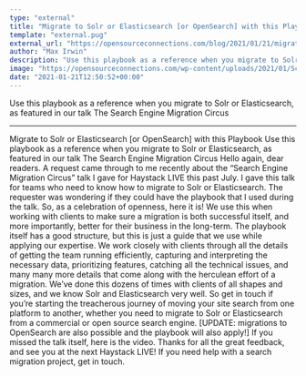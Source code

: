 ```yaml
---
type: "external"
title: "Migrate to Solr or Elasticsearch [or OpenSearch] with this Playbook"
template: "external.pug"
external_url: "https://opensourceconnections.com/blog/2021/01/21/migrate-to-solr-or-elasticsearch/"
author: "Max Irwin"
description: "Use this playbook as a reference when you migrate to Solr or Elasticsearch, as featured in our talk The Search Engine Migration Circus"
image: "https://opensourceconnections.com/wp-content/uploads/2021/01/Screen-Shot-2021-01-20-at-19.26.27.png"
date: "2021-01-21T12:50:52+00:00"
---
```


Use this playbook as a reference when you migrate to Solr or Elasticsearch, as featured in our talk The Search Engine Migration Circus

---

Migrate to Solr or Elasticsearch [or OpenSearch] with this Playbook
Use this playbook as a reference when you migrate to Solr or Elasticsearch, as featured in our talk The Search Engine Migration Circus
Hello again, dear readers.  A request came through to me recently about the “Search Engine Migration Circus” talk I gave for Haystack LIVE this past July.  I gave this talk for teams who need to know how to migrate to Solr or Elasticsearch.
The requester was wondering if they could have the playbook that I used during the talk.  So, as a celebration of openness, here it is! We use this when working with clients to make sure a migration is both successful itself, and more importantly, better for their business in the long-term.
The playbook itself has a good structure, but this is just a guide that we use while applying our expertise. We work closely with clients through all the details of getting the team running efficiently, capturing and interpreting the necessary data, prioritizing features, catching all the technical issues, and many many more details that come along with the herculean effort of a migration. We’ve done this dozens of times with clients of all shapes and sizes, and we know Solr and Elasticsearch very well. So get in touch if you’re starting the treacherous journey of moving your site search from one platform to another, whether you need to migrate to Solr or Elasticsearch from a commercial or open source search engine. [UPDATE: migrations to OpenSearch are also possible and the playbook will also apply!]
If you missed the talk itself, here is the video. Thanks for all the great feedback, and see you at the next Haystack LIVE!
If you need help with a search migration project, get in touch.
